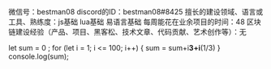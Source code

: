 微信号：bestman08
discord的ID：bestman08#8425
擅长的建设领域、语言或工具、熟练度：js基础 lua基础 易语言基础
每周能花在业余项目的时间：48
区块链建设经验（产品、项目、黑客松、技术文章、代码贡献、艺术创作等）：无

let sum  = 0 ;
for (let i = 1; i <= 100; i++) {
   sum = sum+i**3+i**(1/3)
}
console.log(sum);
